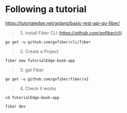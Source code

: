 # Following a tutorial
https://tutorialedge.net/golang/basic-rest-api-go-fiber/

>1. install Fiber CLI (https://github.com/gofiber/cli)

```go get -u github.com/gofiber/cli/fiber```

>2. Create a Project

```fiber new TutorialEdge-book-app```

>3. get Fiber

`go get -u github.com/gofiber/fiber/v2`

>4. Check it works


`cd TutorialEdge-book-app`

`fiber dev`

